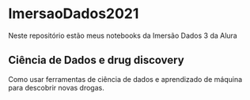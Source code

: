 # ImersaoDados2021
Neste repositório estão meus notebooks da Imersão Dados 3 da Alura


## Ciência de Dados e drug discovery

Como usar ferramentas de ciência de dados e aprendizado de máquina para descobrir novas drogas.
